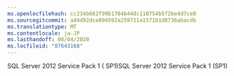 ```yaml
---
ms.openlocfilehash: cc234b662f99b1784b44dc110754b5f2be4d7ce0
ms.sourcegitcommit: ad4d92dce894592a259721a1571b1d8736abacdb
ms.translationtype: MT
ms.contentlocale: ja-JP
ms.lasthandoff: 08/04/2020
ms.locfileid: "87643168"
---
```

<span data-ttu-id="e9b84-101">SQL Server 2012 Service Pack 1 \( SP1\)</span><span class="sxs-lookup"><span data-stu-id="e9b84-101">SQL Server 2012 Service Pack 1 \(SP1\)</span></span>
